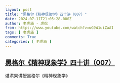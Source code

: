 ```yaml
---
layout: post
title: "黑格尔《精神现象学》四十讲（007）"
date: 2024-07-11T21:05:28.000Z
author: 老虎庙 · 虎侃
from: https://www.youtube.com/watch?v=uG9W1uiZaAI
tags: [ 老虎庙 ]
comments: True
categories: [ 老虎庙 ]
---
```

<!--1720731928000-->
[黑格尔《精神现象学》四十讲（007）](https://www.youtube.com/watch?v=uG9W1uiZaAI)
------

<div>
谌洪果讲授黑格尔《精神现象学》
</div>
